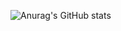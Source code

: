 ![Anurag's GitHub stats](https://github-readme-stats.vercel.app/api?omundodepandora=anuraghazra&theme=dark&show_icons=true)
